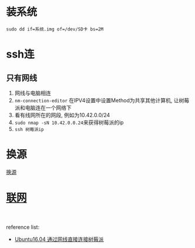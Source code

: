 # 装系统
`sudo dd if=系统.img of=/dev/SD卡 bs=2M`

# ssh连
## 只有网线
1. 网线与电脑相连
2. `nm-connection-editor`
在IPV4设置中设置Method为共享其他计算机, 让树莓派和电脑连在一个网络下
3. 看有线网所在的网段, 例如为10.42.0.0/24
4. `sudo nmap -sN 10.42.0.0.24`来获得树莓派的ip
5. `ssh 树莓派ip`

# 换源
[换源](https://blog.csdn.net/hu5566798/article/details/81055002)

# [联网](https://www.embbnux.com/2016/04/10/raspberry_pi_3_wifi_and_bluetooth_setting_on_console/)

<br/><br/>reference list:
- [Ubuntu16.04 通过网线直接连接树莓派](https://blog.csdn.net/a610786189/article/details/78701860)
